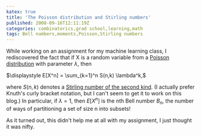 ```yaml
---
katex: true
title: 'The Poisson distribution and Stirling numbers'
published: 2008-09-16T12:11:19Z
categories: combinatorics,grad school,learning,math
tags: Bell numbers,moments,Poisson,Stirling numbers
---
```


While working on an assignment for my machine learning class, I rediscovered the fact that if X is a random variable from a <a href="http://mathworld.wolfram.com/PoissonDistribution.html">Poisson distribution</a> with parameter $\lambda$, then

$\displaystyle E[X^n] = \sum_{k=1}^n S(n,k) \lambda^k,$

where $S(n,k)$ denotes a <a href="http://mathworld.wolfram.com/StirlingNumberoftheSecondKind.html">Stirling number of the second kind</a>. (I actually prefer Knuth's curly bracket notation, but I can't seem to get it to work on this blog.)  In particular, if $\lambda = 1$, then $E[X^n]$ is the nth Bell number $B_n$, the number of ways of partitioning a set of size n into subsets!

As it turned out, this didn't help me at all with my assignment, I just thought it was nifty.

